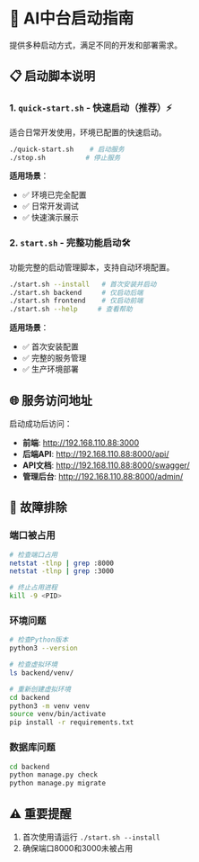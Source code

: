 # 🚀 AI中台启动指南

提供多种启动方式，满足不同的开发和部署需求。

## 📋 启动脚本说明

### 1. `quick-start.sh` - 快速启动（推荐）⚡
适合日常开发使用，环境已配置的快速启动。

```bash
./quick-start.sh    # 启动服务
./stop.sh          # 停止服务
```

**适用场景**：
- ✅ 环境已完全配置
- ✅ 日常开发调试
- ✅ 快速演示展示

### 2. `start.sh` - 完整功能启动🛠️
功能完整的启动管理脚本，支持自动环境配置。

```bash
./start.sh --install   # 首次安装并启动
./start.sh backend     # 仅启动后端
./start.sh frontend    # 仅启动前端
./start.sh --help     # 查看帮助
```

**适用场景**：
- ✅ 首次安装配置
- ✅ 完整的服务管理
- ✅ 生产环境部署

## 🌐 服务访问地址

启动成功后访问：
- **前端**: http://192.168.110.88:3000
- **后端API**: http://192.168.110.88:8000/api/
- **API文档**: http://192.168.110.88:8000/swagger/
- **管理后台**: http://192.168.110.88:8000/admin/

## 🔧 故障排除

### 端口被占用
```bash
# 检查端口占用
netstat -tlnp | grep :8000
netstat -tlnp | grep :3000

# 终止占用进程
kill -9 <PID>
```

### 环境问题
```bash
# 检查Python版本
python3 --version

# 检查虚拟环境
ls backend/venv/

# 重新创建虚拟环境
cd backend
python3 -m venv venv
source venv/bin/activate
pip install -r requirements.txt
```

### 数据库问题
```bash
cd backend
python manage.py check
python manage.py migrate
```

## ⚠️ 重要提醒

1. 首次使用请运行 `./start.sh --install`
2. 确保端口8000和3000未被占用
